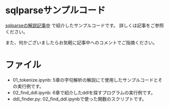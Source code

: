 # sqlparseサンプルコード

[sqlparseの解説記事中](https://blog.hoxo-m.com/entry/sqlparse_lex) で紹介したサンプルコードです。
詳しくは記事をご参照ください。

また、何かございましたらお気軽に記事中へのコメントでご指摘ください。

# ファイル
- 01_tokenize.ipynb: 5章の字句解析の解説にて使用したサンプルコードとその実行例です。
- 02_find_ddl.ipynb: 6章で紹介したddlを探すプログラムの実行例です。
- ddl_finder.py: 02_find_ddl.ipynbで使った関数のスクリプトです。
